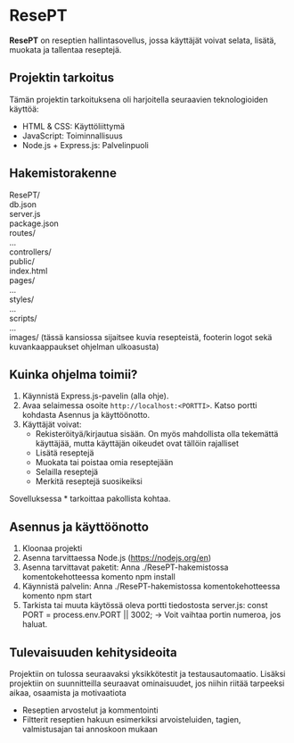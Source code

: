 # ResePT

**ResePT** on reseptien hallintasovellus, jossa käyttäjät voivat selata, lisätä, muokata ja tallentaa reseptejä.

## Projektin tarkoitus

Tämän projektin tarkoituksena oli harjoitella seuraavien teknologioiden käyttöä:

- HTML & CSS: Käyttöliittymä <br />
- JavaScript: Toiminnallisuus <br />
- Node.js + Express.js: Palvelinpuoli

## Hakemistorakenne
ResePT/ <br />
db.json <br />
server.js <br />
package.json <br />
routes/ <br />
... <br />
controllers/ <br />
public/ <br />
index.html <br />
pages/ <br />
... <br />
styles/ <br />
... <br />
scripts/ <br />
... <br />
images/ (tässä kansiossa sijaitsee kuvia resepteistä, footerin logot sekä kuvankaappaukset ohjelman ulkoasusta)

## Kuinka ohjelma toimii?
1. Käynnistä Express.js-pavelin (alla ohje).
2. Avaa selaimessa osoite `http://localhost:<PORTTI>`. Katso portti kohdasta Asennus ja käyttöönotto.
3. Käyttäjät voivat:
    - Rekisteröityä/kirjautua sisään. On myös mahdollista olla tekemättä käyttäjää, mutta käyttäjän oikeudet ovat tällöin rajalliset
    - Lisätä reseptejä
    - Muokata tai poistaa omia reseptejään
    - Selailla reseptejä
    - Merkitä reseptejä suosikeiksi

Sovelluksessa * tarkoittaa pakollista kohtaa.

## Asennus ja käyttöönotto
1. Kloonaa projekti
2. Asenna tarvittaessa Node.js (https://nodejs.org/en)
3. Asenna tarvittavat paketit: Anna ./ResePT-hakemistossa komentokehotteessa komento npm install
4. Käynnistä palvelin: Anna ./ResePT-hakemistossa komentokehotteessa komento npm start
5. Tarkista tai muuta käytössä oleva portti tiedostosta server.js:
const PORT = process.env.PORT || 3002;
→ Voit vaihtaa portin numeroa, jos haluat.

## Tulevaisuuden kehitysideoita
Projektiin on tulossa seuraavaksi yksikkötestit ja testausautomaatio. Lisäksi projektiin on suunnitteilla seuraavat ominaisuudet, jos niihin riitää tarpeeksi aikaa, osaamista ja motivaatiota
- Reseptien arvostelut ja kommentointi
- Filtterit reseptien hakuun esimerkiksi arvoisteluiden, tagien, valmistusajan tai annoskoon mukaan
